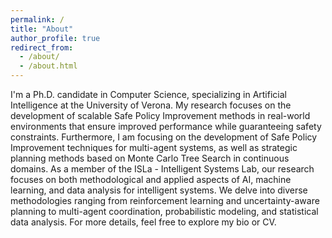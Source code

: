 ```yaml
---
permalink: /
title: "About"
author_profile: true
redirect_from: 
  - /about/
  - /about.html
---
```


I'm a Ph.D. candidate in Computer Science, specializing in Artificial Intelligence at the University of Verona. My research focuses on the development of scalable Safe Policy Improvement methods in real-world environments that ensure improved performance while guaranteeing safety constraints. Furthermore, I am focusing on the development of Safe Policy Improvement techniques for multi-agent systems, as well as strategic planning methods based on Monte Carlo Tree Search in continuous domains. As a member of the ISLa - Intelligent Systems Lab, our research focuses on both methodological and applied aspects of AI, machine learning, and data analysis for intelligent systems. We delve into diverse methodologies ranging from reinforcement learning and uncertainty-aware planning to multi-agent coordination, probabilistic modeling, and statistical data analysis. For more details, feel free to explore my bio or CV.
